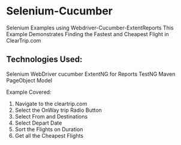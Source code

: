 # Selenium-Cucumber
Selenium Examples using Webdriver-Cucumber-ExtentReports
This Example Demonstrates Finding the Fastest and Cheapest Flight in ClearTrip.com

Technologies Used:
------------------ 
Selenium WebDriver
cucumber
ExtentNG for Reports
TestNG
Maven
PageObject Model

Example Covered:
1. Navigate to the cleartrip.com
2. Select the OnWay trip Radio Button
3. Select From and Destinations
4. Select Depart Date
5. Sort the Flights on Duration
6. Get all the Cheapest Flights